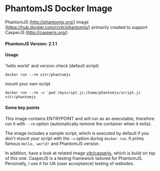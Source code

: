 # PhantomJS Docker Image

PhantomJS (http://phantomjs.org/) image (https://hub.docker.com/r/vitr/phantomjs/) primarily created to support CasperJS (http://casperjs.org/)

#### PhantomJS Version: 2.1.1

#### Usage
'hello world' and version check (default script)

    docker run --rm vitr/phantomjs
mount your own script

    docker run --rm -v `pwd`/myscript.js:/home/phantomjs/script.js vitr/phantomjs

#### Some key points

This image contains ENTRYPOINT and will run as an executable, therefore run it with `--rm` option (automatically remove the container when it exits).

The image includes a sample script, which is executed by default if you don't mount your script with the `-v` option during `docker run`. It prints famous `Hello, world!` and PhantomJS version.

In addition, have a look at related image [vitr/casperjs](https://hub.docker.com/r/vitr/casperjs/), which is build on top of this one. CasperJS is a testing framework tailored for PhantomJS. Personally, I use it for UA (user acceptance) testing of websites.

